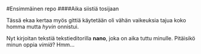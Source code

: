 #Ensimmäinen repo
####Aika siistiä tosijaan

Tässä ekaa kertaa myös gittiä käytetään oli vähän vaikeuksia tajua koko homma mutta *hyvin* onnistui.

Nyt kirjoitan tekstiä tekstieditorilla __nano__, joka on aika tuttu minulle. Pitäisikö minun oppia _vimiä_? Hmm...
